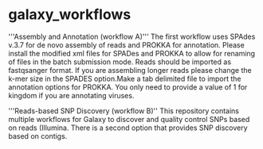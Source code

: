 # galaxy_workflows

'''Assembly and Annotation (workflow A)'''
The first workflow uses SPAdes v.3.7 for de novo assembly of reads and PROKKA for annotation. Please install the modified xml
files for SPADes and PROKKA to allow for renaming of files in the batch submission mode. Reads should be imported as fastqsanger format.
If you are assembling longer reads please change the k-mer size in the SPADES option.Make a tab delimited file to import the 
annotation options for PROKKA. You only need to provide a value of 1 for kingdom if you are annotating viruses.




'''Reads-based SNP Discovery (workflow B)''
This repository contains multiple workflows for Galaxy to discover and quality control SNPs based on reads (Illumina. 
There is a second option that provides SNP discovery based on contigs. 
